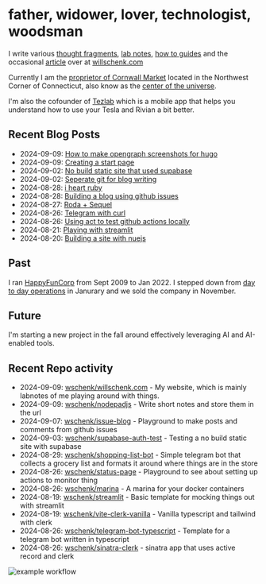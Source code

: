 # father, widower, lover, technologist, woodsman

I write various [thought fragments](https://willschenk.com/fragments/), [lab notes](https://willschenk.com/labnotes/), [how to guides](https://willschenk.com/howto/) and the occasional [article](https://willschenk.com/articles/) over at [willschenk.com](https://willschenk.com)

Currently I am the [proprietor of Cornwall Market](https://www.cornwallmarket.com/) located in the Northwest Corner of Connecticut, also know as the [center of the universe](https://www.cornwallmarket.com/why-cornwall).

I'm also the cofounder of [Tezlab](https://tezlabapp.com) which is a mobile app that helps you understand how to use your Tesla and Rivian a bit better.

## Recent Blog Posts

 - 2024-09-09: [How to make opengraph screenshots for hugo](https://willschenk.com/howto/2024/how_to_make_opengraph_screenshots_for_hugo/)
 - 2024-09-09: [Creating a start page](https://willschenk.com/howto/2024/creating_a_start_page/)
 - 2024-09-02: [No build static site that used supabase](https://willschenk.com/howto/2024/no_build_static_site_that_used_supabase/)
 - 2024-09-02: [Seperate git for blog writing](https://willschenk.com/labnotes/2024/seperate_git_for_blog_writing/)
 - 2024-08-28: [i heart ruby](https://willschenk.com/fragments/2024/i_heart_ruby/)
 - 2024-08-28: [Building a blog using github issues](https://willschenk.com/howto/2024/building_a_blog_using_github_issues/)
 - 2024-08-27: [Roda + Sequel](https://willschenk.com/labnotes/2024/roda_+_sequel/)
 - 2024-08-26: [Telegram with curl](https://willschenk.com/labnotes/2024/telegram_with_curl/)
 - 2024-08-26: [Using act to test github actions locally](https://willschenk.com/labnotes/2024/using_act_to_test_github_actions_locally/)
 - 2024-08-21: [Playing with streamlit](https://willschenk.com/labnotes/2024/playing_with_streamlit/)
 - 2024-08-20: [Building a site with nuejs](https://willschenk.com/howto/2024/building_a_site_with_nuejs/)

## Past

I ran [HappyFunCorp](https://happyfuncorp.com) from Sept 2009 to Jan 2022. I stepped down from [day to day operations](https://willschenk.com/fragments/2023/a_good_death/) in Janurary and we sold the company in November.

## Future

I'm starting a new project in the fall around effectively leveraging AI and AI-enabled tools.

## Recent Repo activity

 - 2024-09-09: [wschenk/willschenk.com](https://github.com/wschenk/willschenk.com) - My website, which is mainly labnotes of me playing around with things.
 - 2024-09-09: [wschenk/nodepadjs](https://github.com/wschenk/nodepadjs) - Write short notes and store them in the url
 - 2024-09-07: [wschenk/issue-blog](https://github.com/wschenk/issue-blog) - Playground to make posts and comments from github issues
 - 2024-09-03: [wschenk/supabase-auth-test](https://github.com/wschenk/supabase-auth-test) - Testing a no build static site with supabase
 - 2024-08-29: [wschenk/shopping-list-bot](https://github.com/wschenk/shopping-list-bot) - Simple telegram bot that collects a grocery list and formats it around where things are in the store
 - 2024-08-26: [wschenk/status-page](https://github.com/wschenk/status-page) - Playground to see about setting up actions to monitor thing
 - 2024-08-26: [wschenk/marina](https://github.com/wschenk/marina) - A marina for your docker containers
 - 2024-08-19: [wschenk/streamlit](https://github.com/wschenk/streamlit) - Basic template for mocking things out with streamlit
 - 2024-08-19: [wschenk/vite-clerk-vanilla](https://github.com/wschenk/vite-clerk-vanilla) - Vanilla typescript and tailwind with clerk
 - 2024-08-26: [wschenk/telegram-bot-typescript](https://github.com/wschenk/telegram-bot-typescript) - Template for a telegram bot written in typescript
 - 2024-08-26: [wschenk/sinatra-clerk](https://github.com/wschenk/sinatra-clerk) - sinatra app that uses active record and clerk


![example workflow](https://github.com/wschenk/wschenk/actions/workflows/build.yml/badge.svg)
